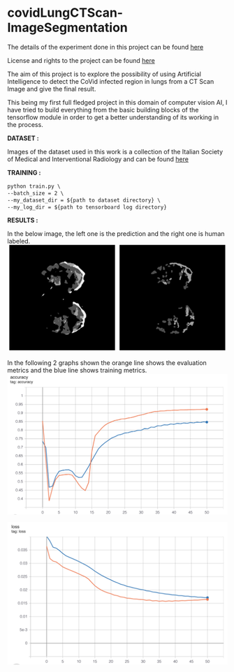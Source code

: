 # covidLungCTScan-ImageSegmentation
The details of the experiment done in this project can be found [here](https://bmcmedimaging.biomedcentral.com/articles/10.1186/s12880-020-00529-5)

License and rights to the project can be found [here](https://s100.copyright.com/AppDispatchServlet?title=COVID-19%20lung%20CT%20image%20segmentation%20using%20deep%20learning%20methods%3A%20U-Net%20versus%20SegNet&author=Adnan%20Saood%20et%20al&contentID=10.1186%2Fs12880-020-00529-5&copyright=The%20Author%28s%29&publication=1471-2342&publicationDate=2021-02-09&publisherName=SpringerNature&orderBeanReset=true&oa=CC%20BY%20%2B%20CC0)

The aim of this project is to explore the possibility of using Artificial Intelligence to detect the CoVid infected region in lungs from a CT Scan Image and give the final result.

This being my first full fledged project in this domain of computer vision AI, I have tried to build everything from the basic building blocks of the tensorflow module in order to get a better understanding of its working in the process.

**DATASET :**

Images of the dataset used in this work is a collection of the Italian Society of Medical and Interventional Radiology and can be found [here](http://medicalsegmentation.com/covid19/)

**TRAINING :**
```
python train.py \
--batch_size = 2 \
--my_dataset_dir = ${path to dataset directory} \
--my_log_dir = ${path to tensorboard log directory}
```

**RESULTS :**

In the below image, the left one is the prediction and the right one is human labeled.
<img src="./img001.png" alt="Image_1"/>

In the following 2 graphs shown the orange line shows the evaluation metrics and the blue line shows training metrics.
<img src="./img002.png" alt="Image_2"/>

<img src="./img003.png" alt="Image_3"/>
